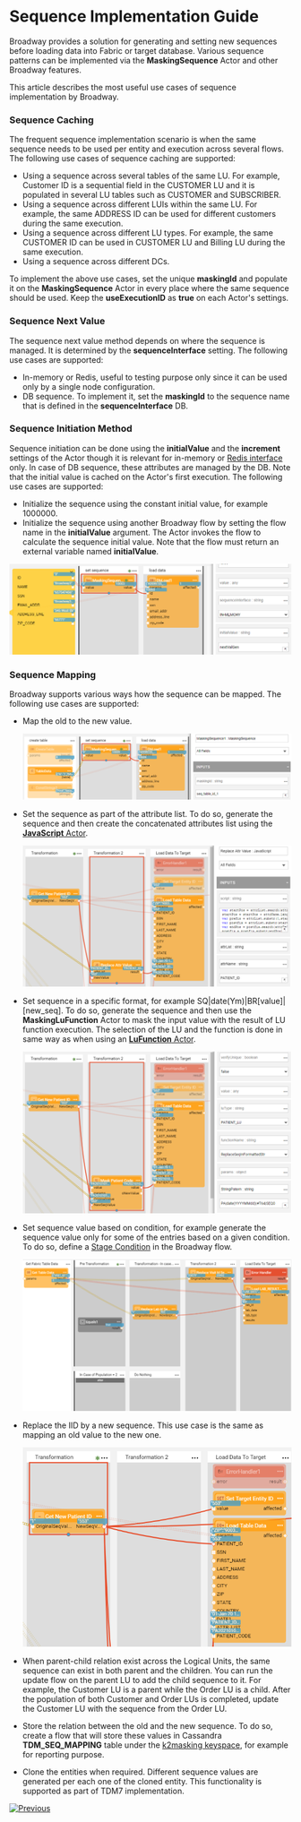 # Sequence Implementation Guide

Broadway provides a solution for generating and setting new sequences before loading data into Fabric or target database. Various sequence patterns can be implemented  via the **MaskingSequence** Actor and other Broadway features.

This article describes the most useful use cases of sequence implementation by Broadway.

### Sequence Caching

The frequent sequence implementation scenario is when the same sequence needs to be used per entity and execution across several flows. The following use cases of sequence caching are supported:

* Using a sequence across several tables of the same LU. For example, Customer ID is a sequential field in the CUSTOMER LU and it is populated in several LU tables such as CUSTOMER and SUBSCRIBER. 
* Using a sequence across different LUIs within the same LU. For example, the same ADDRESS ID can be used for different customers during the same execution.
* Using a sequence across different LU types. For example, the same CUSTOMER ID can be used in CUSTOMER LU and Billing LU during the same execution.
* Using a sequence across different DCs.

To implement the above use cases, set the unique **maskingId** and populate it on the **MaskingSequence** Actor in every place where the same sequence should be used. Keep the **useExecutionID** as **true** on each Actor's settings.

### Sequence Next Value

The sequence next value method depends on where the sequence is managed. It is determined by the **sequenceInterface** setting. The following use cases are supported:

* In-memory or Redis, useful to testing purpose only since it can be used only by a single node configuration.
* DB sequence. To implement it, set the **maskingId** to the sequence name that is defined in the **sequenceInterface** DB.  

### Sequence Initiation Method

Sequence initiation can be done using the **initialValue** and the **increment** settings of the Actor though it is relevant for in-memory or [Redis interface](/articles/24_non_DB_interfaces/09_redis_interface.md) only. In case of DB sequence, these attributes are managed by the DB. Note that the initial value is cached on the Actor's first execution. The following use cases are supported:

* Initialize the sequence using the constant initial value, for example 1000000.
* Initialize the sequence using another Broadway flow by setting the flow name in the **initialValue** argument. The Actor invokes the flow to calculate the sequence initial value. Note that the flow must return an external variable named **initialValue**. 

![image](../images/99_actors_08_ex_1.png)

### Sequence Mapping

Broadway supports various ways how the sequence can be mapped. The following use cases are supported:

* Map the old to the new value.

  ![image](../images/99_actors_08_ex_4.PNG)

* Set the sequence as part of the attribute list. To do so, generate the sequence and then create the concatenated attributes list using the [**JavaScript** Actor](01_javascript_actor).

  ![image](../images/99_actors_08_ex_2.png) 

* Set sequence in a specific format, for example SQ|date(Ym)|BR[value]|[new_seq]. To do so, generate the sequence and then use the **MaskingLuFunction** Actor to mask the input value with the result of LU function execution. The selection of the LU and the function is done in same way as when using an [**LuFunction** Actor](/articles/19_Broadway/09_broadway_integration_with_Fabric.md#lufunction-actor).

  ![image](../images/99_actors_08_ex_3.png)

* Set sequence value based on condition, for example generate the sequence value only for some of the entries based on a given condition. To do so, define a [Stage Condition](../19_broadway_flow_stages.md#what-is-a-stage-condition) in the Broadway flow. 

  ![image](../images/99_actors_08_ex_5.png)

* Replace the IID by a new sequence. This use case is the same as mapping an old value to the new one.

  ![image](../images/99_actors_08_ex_6.png)

* When parent-child relation exist across the Logical Units, the same sequence can exist in both parent and the children. You can run the update flow on the parent LU to add the child sequence to it. For example, the Customer LU is a parent while the Order LU is a child. After the population of both Customer and Order LUs is completed, update the Customer LU with the sequence from the Order LU.

* Store the relation between the old and the new sequence. To do so, create a flow that will store these values in Cassandra **TDM_SEQ_MAPPING** table under the [k2masking keyspace](/articles/02_fabric_architecture/06_cassandra_keyspaces_for_fabric.md), for example for reporting purpose. 

* Clone the entities when required. Different sequence values are generated per each one of the cloned entity. This functionality is supported as part of TDM7 implementation. <!--add link to TDM7-->



[![Previous](/articles/images/Previous.png)](07_masking_and_sequence_actors.md)